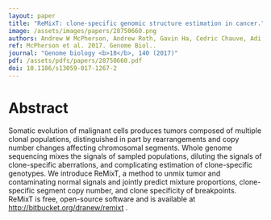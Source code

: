 ```yaml
---
layout: paper
title: "ReMixT: clone-specific genomic structure estimation in cancer."
image: /assets/images/papers/28750660.png
authors: Andrew W McPherson, Andrew Roth, Gavin Ha, Cedric Chauve, Adi Steif, Camila P E de Souza, Peter Eirew, Alexandre Bouchard-Côté, Sam Aparicio, S Cenk Sahinalp, Sohrab P Shah
ref: McPherson et al. 2017. Genome Biol..
journal: "Genome biology <b>18</b>, 140 (2017)"
pdf: /assets/pdfs/papers/28750660.pdf
doi: 10.1186/s13059-017-1267-2
---
```


# Abstract

Somatic evolution of malignant cells produces tumors composed of multiple clonal populations, distinguished in part by rearrangements and copy number changes affecting chromosomal segments. Whole genome sequencing mixes the signals of sampled populations, diluting the signals of clone-specific aberrations, and complicating estimation of clone-specific genotypes. We introduce ReMixT, a method to unmix tumor and contaminating normal signals and jointly predict mixture proportions, clone-specific segment copy number, and clone specificity of breakpoints. ReMixT is free, open-source software and is available at http://bitbucket.org/dranew/remixt .

